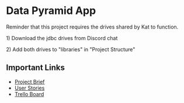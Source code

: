 <!DOCTYPE html>
<html>
<body>

<h1>Data Pyramid App</h1>
<p>Reminder that this project requires the drives shared by Kat to function.</p>
<p>1) Download the jdbc drives from Discord chat</p>
<p>2) Add both drives to "libraries" in "Project Structure"</p>

<h2>Important Links</h2>
<ul>
  <li> <a href="https://docs.google.com/document/d/1rSf5YwmpSR3IhzrFQ-99IBEXXPQv6K4ZJ8el3c6L6vk/edit?usp=sharing">Project Brief</a></li>
  <li> <a href="https://docs.google.com/spreadsheets/d/1yoNVyA0ERqwarVzVktDNVyE4EOa7sWMw1Xc_aE26tv0/edit?usp=sharing">User Stories</a></li>
  <li> <a href="https://trello.com/invite/b/ZuaExGWu/ATTId72cead59c300c9b71d6ef05f951e6e51AA4DAC5/cab302-data-pyramid-team">Trello Board</a></li>
</ul>

</body>
</html> 
